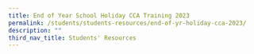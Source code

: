 ```yaml
---
title: End of Year School Holiday CCA Training 2023
permalink: /students/students-resources/end-of-yr-holiday-cca-2023/
description: ""
third_nav_title: Students' Resources
---
```

<!--td {border: 1px solid #cccccc;}br {mso-data-placement:same-cell;}-->

<table style="table-layout:fixed;font-size:10pt;font-family:Arial;width:0px;border-collapse:collapse;border:none" border="1" dir="ltr" cellpadding="0" cellspacing="0" xmlns="http://www.w3.org/1999/xhtml"><colgroup><col width="132"><col width="433"><col width="454"><col width="361"><col width="269"></colgroup><tbody><tr style="height:21px;"><td style="border-right:1px solid #000000;border-bottom:1px solid #000000;overflow:hidden;padding:2px 3px 2px 3px;vertical-align:middle;"></td><td data-sheets-value="{&quot;1&quot;:2,&quot;2&quot;:&quot;Week 8 (30Oct -4 Nov)\n&quot;}" style="border-top:1px solid #000000;border-right:1px solid #000000;border-bottom:1px solid #000000;overflow:hidden;padding:2px 3px 2px 3px;vertical-align:middle;font-weight:bold;text-align:center;">Week 8 (30Oct -4 Nov)<br></td><td data-sheets-textstyleruns="{&quot;1&quot;:0,&quot;2&quot;:{&quot;5&quot;:1}}{&quot;1&quot;:18}" data-sheets-value="{&quot;1&quot;:2,&quot;2&quot;:&quot;Week 9 (6- 11 Nov)\n&quot;}" style="border-top:1px solid #000000;border-right:1px solid #000000;border-bottom:1px solid #000000;overflow:hidden;padding:2px 3px 2px 3px;vertical-align:middle;text-align:center;"><span style="font-size:10pt;font-family:Arial;font-weight:bold;font-style:normal;">Week 9 (6- 11 Nov)</span><span style="font-size:10pt;font-family:Arial;font-style:normal;"><br></span></td><td data-sheets-value="{&quot;1&quot;:2,&quot;2&quot;:&quot;Week 10 (13- 18 Nov)\nUnity Open House 18 Nov&quot;}" style="border-top:1px solid #000000;border-right:1px solid #000000;border-bottom:1px solid #000000;overflow:hidden;padding:2px 3px 2px 3px;vertical-align:middle;font-weight:bold;text-align:center;">Week 10 (13- 18 Nov)<br>Unity Open House 18 Nov</td><td data-sheets-textstyleruns="{&quot;1&quot;:0,&quot;2&quot;:{&quot;5&quot;:1}}{&quot;1&quot;:19}{&quot;1&quot;:20,&quot;2&quot;:{&quot;2&quot;:{&quot;1&quot;:2,&quot;2&quot;:15352629}}}{&quot;1&quot;:160}" data-sheets-value="{&quot;1&quot;:2,&quot;2&quot;:&quot;Week 11 (20-25 Nov)\n\n\n\n\n&quot;}" style="border-bottom:1px solid #000000;overflow:hidden;padding:2px 3px 2px 3px;vertical-align:middle;"><span style="font-size:10pt;font-family:Arial;font-weight:bold;font-style:normal;">Week 11 (20-25 Nov)</span><span style="font-size:10pt;font-family:Arial;font-style:normal;"><br></span><span style="font-size:10pt;font-family:Arial;font-style:normal;color:#ea4335;">Mon (20th)- Dept Meeting (EL/MTL/Maths)<br>Tue (21st)- Dept meeting (Sci/C&amp;T/Hum/PE)<br>Wed (22nd)- CCA (Morning)<br>Thur (23rd)- Committee (Morning)</span><span style="font-size:10pt;font-family:Arial;font-style:normal;"><br>Fri- SMC</span></td></tr><tr style="height:21px;"><td data-sheets-value="{&quot;1&quot;:2,&quot;2&quot;:&quot;NCC (Air)&quot;}" style="border-right:1px solid #000000;border-bottom:1px solid #000000;border-left:1px solid #000000;overflow:hidden;padding:2px 3px 2px 3px;vertical-align:middle;background-color:#ffffff;font-size:11pt;wrap-strategy:4;white-space:normal;word-wrap:break-word;text-align:center;">NCC (Air)</td><td data-sheets-textstyleruns="{&quot;1&quot;:0,&quot;2&quot;:{&quot;5&quot;:1}}{&quot;1&quot;:15}{&quot;1&quot;:85,&quot;2&quot;:{&quot;5&quot;:1}}{&quot;1&quot;:100}" data-sheets-value="{&quot;1&quot;:2,&quot;2&quot;:&quot;1,2 and 3 Nov: \nPDS BI course( for selected PDS cadets)\n0800 -1800\nAmoy Quee Camp\n\n\n\n1  Nov &amp; 3 Nov:\nPDS Training \n0930-1230\n Behind DT block&quot;}" style="border-right:1px solid #000000;border-bottom:1px solid #000000;overflow:hidden;padding:2px 3px 2px 3px;vertical-align:middle;text-align:center;"><span style="font-size:10pt;font-family:Arial;font-weight:bold;font-style:normal;">1,2 and 3 Nov:</span><span style="font-size:10pt;font-family:Arial;font-style:normal;"><br>PDS BI course( for selected PDS cadets)<br>0800 -1800<br>Amoy Quee Camp<br><br><br><br></span><span style="font-size:10pt;font-family:Arial;font-weight:bold;font-style:normal;">1 Nov &amp; 3 Nov:</span><span style="font-size:10pt;font-family:Arial;font-style:normal;"><br>PDS Training<br>0930-1230<br>Behind DT block</span></td><td data-sheets-textstyleruns="{&quot;1&quot;:0}{&quot;1&quot;:1,&quot;2&quot;:{&quot;5&quot;:1}}{&quot;1&quot;:8}{&quot;1&quot;:89,&quot;2&quot;:{&quot;5&quot;:1}}{&quot;1&quot;:99}" data-sheets-value="{&quot;1&quot;:2,&quot;2&quot;:&quot; \n7 Nov \nUAV Murai visit for SSLC cadets only \n0800 -1200\nReporting venue: Unity Sec \n\n\n\n8 &amp; 10 Nov\nPDS Training \n0930-1230\nBehind DT block&quot;}" style="border-right:1px solid #000000;border-bottom:1px solid #000000;overflow:hidden;padding:2px 3px 2px 3px;vertical-align:middle;text-align:center;"><span style="font-size:10pt;font-family:Arial;font-style:normal;"></span><span style="font-size:10pt;font-family:Arial;font-weight:bold;font-style:normal;"><br>7 Nov</span><span style="font-size:10pt;font-family:Arial;font-style:normal;"><br>UAV Murai visit for SSLC cadets only<br>0800 -1200<br>Reporting venue: Unity Sec<br><br><br><br></span><span style="font-size:10pt;font-family:Arial;font-weight:bold;font-style:normal;">8 &amp; 10 Nov</span><span style="font-size:10pt;font-family:Arial;font-style:normal;"><br>PDS Training<br>0930-1230<br>Behind DT block</span></td><td data-sheets-textstyleruns="{&quot;1&quot;:0,&quot;2&quot;:{&quot;5&quot;:1}}{&quot;1&quot;:9}" data-sheets-value="{&quot;1&quot;:2,&quot;2&quot;:&quot;16-17 Nov\nUnit Camp \nBlock A and C level 2,3 and 4 classrooms, Hall\n&quot;}" style="border-right:1px solid #000000;overflow:hidden;padding:2px 3px 2px 3px;vertical-align:bottom;text-align:center;"><span style="font-size:10pt;font-family:Arial;font-weight:bold;font-style:normal;">16-17 Nov</span><span style="font-size:10pt;font-family:Arial;font-style:normal;"><br>Unit Camp<br>Block A and C level 2,3 and 4 classrooms, Hall<br></span></td><td data-sheets-textstyleruns="{&quot;1&quot;:0,&quot;2&quot;:{&quot;5&quot;:1}}{&quot;1&quot;:15}" data-sheets-value="{&quot;1&quot;:2,&quot;2&quot;:&quot;22nd &amp; 24th Nov\nPDS Training \n0930-1230\nUnity Sec (Parade Square)&quot;}" style="border-right:1px solid #000000;border-bottom:1px solid #000000;overflow:hidden;padding:2px 3px 2px 3px;vertical-align:middle;text-align:center;"><span style="font-size:10pt;font-family:Arial;font-weight:bold;font-style:normal;">22nd &amp; 24th Nov</span><span style="font-size:10pt;font-family:Arial;font-style:normal;"><br>PDS Training<br>0930-1230<br>Unity Sec (Parade Square)</span></td></tr><tr style="height:144px;"><td data-sheets-value="{&quot;1&quot;:2,&quot;2&quot;:&quot;NPCC&quot;}" style="border-right:1px solid #000000;border-bottom:1px solid #000000;border-left:1px solid #000000;overflow:hidden;padding:2px 3px 2px 3px;vertical-align:middle;background-color:#ffffff;font-size:11pt;wrap-strategy:4;white-space:normal;word-wrap:break-word;text-align:center;">NPCC</td><td data-sheets-value="{&quot;1&quot;:2,&quot;2&quot;:&quot;1 Nov 2-5pm: VIA Collaboration with De La Salle Pri School - Sec 1 &amp; 2s only                                                                                                                      1 Nov: 2pm to 5pm: Drills Assessment - Sec 3s only                                                                       3 Nov: Drills Assessment &amp; CCA Training (9am to 12pm)&quot;}" style="border-right:1px solid #000000;border-bottom:1px solid #000000;overflow:hidden;padding:2px 3px 2px 3px;vertical-align:middle;wrap-strategy:4;white-space:normal;word-wrap:break-word;">1 Nov 2-5pm: VIA Collaboration with De La Salle Pri School - Sec 1 &amp; 2s only 1 Nov: 2pm to 5pm: Drills Assessment - Sec 3s only 3 Nov: Drills Assessment &amp; CCA Training (9am to 12pm)</td><td data-sheets-value="{&quot;1&quot;:2,&quot;2&quot;:&quot;6 Nov, 11am - 6pm: Maintenance Day @ Scout Den/ Log Shed&quot;}" style="border-right:1px solid #000000;border-bottom:1px solid #000000;overflow:hidden;padding:2px 3px 2px 3px;vertical-align:bottom;wrap-strategy:4;white-space:normal;word-wrap:break-word;">6 Nov, 11am - 6pm: Maintenance Day @ Scout Den/ Log Shed</td><td style="border-right:1px solid #000000;border-bottom:1px solid #000000;overflow:hidden;padding:2px 3px 2px 3px;vertical-align:bottom;"></td><td style="border-right:1px solid #000000;border-bottom:1px solid #000000;overflow:hidden;padding:2px 3px 2px 3px;vertical-align:middle;"></td></tr><tr style="height:21px;"><td data-sheets-value="{&quot;1&quot;:2,&quot;2&quot;:&quot;Scouts&quot;}" style="border-right:1px solid #000000;border-bottom:1px solid #000000;border-left:1px solid #000000;overflow:hidden;padding:2px 3px 2px 3px;vertical-align:middle;background-color:#ffffff;font-size:11pt;wrap-strategy:4;white-space:normal;word-wrap:break-word;text-align:center;">Scouts</td><td data-sheets-value="{&quot;1&quot;:2,&quot;2&quot;:&quot;3 - 5 November: End Year Training Camp @ Sarimbun&quot;}" style="border-right:1px solid #000000;border-bottom:1px solid #000000;overflow:hidden;padding:2px 3px 2px 3px;vertical-align:bottom;font-family:Roboto;font-weight:normal;wrap-strategy:4;white-space:normal;word-wrap:break-word;">3 - 5 November: End Year Training Camp @ Sarimbun</td><td style="border-right:1px solid #000000;border-bottom:1px solid #000000;overflow:hidden;padding:2px 3px 2px 3px;vertical-align:bottom;"></td><td data-sheets-value="{&quot;1&quot;:2,&quot;2&quot;:&quot;16 Nov: Prep gateway / structure for Open House&quot;}" style="border-right:1px solid #000000;border-bottom:1px solid #000000;overflow:hidden;padding:2px 3px 2px 3px;vertical-align:middle;wrap-strategy:4;white-space:normal;word-wrap:break-word;">16 Nov: Prep gateway / structure for Open House</td><td style="border-right:1px solid #000000;border-bottom:1px solid #000000;overflow:hidden;padding:2px 3px 2px 3px;vertical-align:middle;"></td></tr><tr style="height:21px;"><td data-sheets-value="{&quot;1&quot;:2,&quot;2&quot;:&quot;Boys' Brigade&quot;}" style="border-right:1px solid #000000;border-bottom:1px solid #000000;border-left:1px solid #000000;overflow:hidden;padding:2px 3px 2px 3px;vertical-align:middle;background-color:#ffffff;font-size:11pt;wrap-strategy:4;white-space:normal;word-wrap:break-word;text-align:center;">Boys' Brigade</td><td style="border-right:1px solid #000000;border-bottom:1px solid #000000;overflow:hidden;padding:2px 3px 2px 3px;vertical-align:bottom;"></td><td style="border-right:1px solid #000000;border-bottom:1px solid #000000;overflow:hidden;padding:2px 3px 2px 3px;vertical-align:bottom;"></td><td style="border-right:1px solid #000000;border-bottom:1px solid #000000;overflow:hidden;padding:2px 3px 2px 3px;vertical-align:middle;"></td><td style="border-right:1px solid #000000;border-bottom:1px solid #000000;overflow:hidden;padding:2px 3px 2px 3px;vertical-align:middle;"></td></tr><tr style="height:21px;"><td data-sheets-value="{&quot;1&quot;:2,&quot;2&quot;:&quot;Girls' Brigade&quot;}" style="border-right:1px solid #000000;border-bottom:1px solid #000000;border-left:1px solid #000000;overflow:hidden;padding:2px 3px 2px 3px;vertical-align:middle;background-color:#ffffff;font-size:11pt;wrap-strategy:4;white-space:normal;word-wrap:break-word;text-align:center;">Girls' Brigade</td><td data-sheets-value="{&quot;1&quot;:2,&quot;2&quot;:&quot;3/11- 5/11 The End of Year Camp @ Bukit batok SS&quot;}" style="border-right:1px solid #000000;border-bottom:1px solid #000000;overflow:hidden;padding:2px 3px 2px 3px;vertical-align:bottom;font-family:Roboto;font-weight:normal;wrap-strategy:4;white-space:normal;word-wrap:break-word;">3/11- 5/11 The End of Year Camp @ Bukit batok SS</td><td style="border-right:1px solid #000000;border-bottom:1px solid #000000;overflow:hidden;padding:2px 3px 2px 3px;vertical-align:bottom;"></td><td style="border-right:1px solid #000000;border-bottom:1px solid #000000;overflow:hidden;padding:2px 3px 2px 3px;vertical-align:middle;"></td><td style="border-right:1px solid #000000;border-bottom:1px solid #000000;overflow:hidden;padding:2px 3px 2px 3px;vertical-align:middle;"></td></tr><tr style="height:21px;"><td data-sheets-value="{&quot;1&quot;:2,&quot;2&quot;:&quot;Basketball Boys&quot;}" style="border-right:1px solid #000000;border-bottom:1px solid #000000;border-left:1px solid #000000;overflow:hidden;padding:2px 3px 2px 3px;vertical-align:middle;background-color:#ffffff;font-size:11pt;wrap-strategy:4;white-space:normal;word-wrap:break-word;text-align:center;">Basketball Boys</td><td data-sheets-textstyleruns="{&quot;1&quot;:0,&quot;2&quot;:{&quot;5&quot;:1}}{&quot;1&quot;:11}{&quot;1&quot;:29,&quot;2&quot;:{&quot;5&quot;:1}}{&quot;1&quot;:39}{&quot;1&quot;:57,&quot;2&quot;:{&quot;5&quot;:1}}{&quot;1&quot;:67}" data-sheets-value="{&quot;1&quot;:2,&quot;2&quot;:&quot;30 Oct, Mon\n0800 - 1200\nISH\n\n1 Nov, Wed\n0800 - 1200\nISH\n\n3 Nov, Fri\n0800 - 1200\nISH&quot;}" style="border-right:1px solid #000000;border-bottom:1px solid #000000;overflow:hidden;padding:2px 3px 2px 3px;vertical-align:middle;text-align:center;"><span style="font-size:10pt;font-family:Arial;font-weight:bold;font-style:normal;">30 Oct, Mon</span><span style="font-size:10pt;font-family:Arial;font-style:normal;"><br>0800 - 1200<br>ISH<br><br></span><span style="font-size:10pt;font-family:Arial;font-weight:bold;font-style:normal;">1 Nov, Wed</span><span style="font-size:10pt;font-family:Arial;font-style:normal;"><br>0800 - 1200<br>ISH<br><br></span><span style="font-size:10pt;font-family:Arial;font-weight:bold;font-style:normal;">3 Nov, Fri</span><span style="font-size:10pt;font-family:Arial;font-style:normal;"><br>0800 - 1200<br>ISH</span></td><td data-sheets-textstyleruns="{&quot;1&quot;:0,&quot;2&quot;:{&quot;5&quot;:1}}{&quot;1&quot;:11}{&quot;1&quot;:27,&quot;2&quot;:{&quot;5&quot;:1}}{&quot;1&quot;:31}{&quot;1&quot;:33,&quot;2&quot;:{&quot;5&quot;:1}}{&quot;1&quot;:44}{&quot;1&quot;:60,&quot;2&quot;:{&quot;5&quot;:1}}{&quot;1&quot;:64}{&quot;1&quot;:66,&quot;2&quot;:{&quot;5&quot;:1}}{&quot;1&quot;:72}{&quot;1&quot;:127,&quot;2&quot;:{&quot;5&quot;:1}}{&quot;1&quot;:190}{&quot;1&quot;:192,&quot;2&quot;:{&quot;5&quot;:1}}{&quot;1&quot;:200}{&quot;1&quot;:247,&quot;2&quot;:{&quot;5&quot;:1}}" data-sheets-value="{&quot;1&quot;:2,&quot;2&quot;:&quot;6 Nov, Mon\n0800 - 1200\nISH\nBoys\n\n8 Nov, Wed\n0800 - 1200\nISH\nBoys\n\n10 Nov\nInvitational Games (Primary)\n12 pm - 6 pm\n(SBC &amp; ISH)\nAll Sec 1 students &amp; selected upper Sec students (boys &amp; girls)\n\n6-10 Nov\nBM U16 Basketball Cup\n(Bukit Merah Secondary)\nSec 2 &amp; 3 students (girls only)&quot;}" colspan="1" rowspan="2" style="border-right:1px solid #000000;overflow:hidden;padding:2px 3px 2px 3px;vertical-align:middle;text-align:center;"><span><div style="max-height:42px"><span style="font-size:10pt;font-family:Arial;font-weight:bold;font-style:normal;">6 Nov, Mon<br></span><span style="font-size:10pt;font-family:Arial;font-style:normal;">0800 - 1200<br>ISH<br></span><span style="font-size:10pt;font-family:Arial;font-weight:bold;font-style:normal;">Boys</span><span style="font-size:10pt;font-family:Arial;font-style:normal;"><br><br></span><span style="font-size:10pt;font-family:Arial;font-weight:bold;font-style:normal;">8 Nov, Wed<br></span><span style="font-size:10pt;font-family:Arial;font-style:normal;">0800 - 1200<br>ISH<br></span><span style="font-size:10pt;font-family:Arial;font-weight:bold;font-style:normal;">Boys</span><span style="font-size:10pt;font-family:Arial;font-style:normal;"><br><br></span><span style="font-size:10pt;font-family:Arial;font-weight:bold;font-style:normal;">10 Nov</span><span style="font-size:10pt;font-family:Arial;font-style:normal;"><br>Invitational Games (Primary)<br>12 pm - 6 pm<br>(SBC &amp; ISH)<br></span><span style="font-size:10pt;font-family:Arial;font-weight:bold;font-style:normal;">All Sec 1 students &amp; selected upper Sec students (boys &amp; girls)</span><span style="font-size:10pt;font-family:Arial;font-style:normal;"><br><br></span><span style="font-size:10pt;font-family:Arial;font-weight:bold;font-style:normal;">6-10 Nov</span><span style="font-size:10pt;font-family:Arial;font-style:normal;"><br>BM U16 Basketball Cup<br>(Bukit Merah Secondary)<br></span><span style="font-size:10pt;font-family:Arial;font-weight:bold;font-style:normal;">Sec 2 &amp; 3 students (girls only)</span></div></span></td><td data-sheets-textstyleruns="{&quot;1&quot;:0,&quot;2&quot;:{&quot;5&quot;:1}}{&quot;1&quot;:9}{&quot;1&quot;:36,&quot;2&quot;:{&quot;5&quot;:1}}" data-sheets-value="{&quot;1&quot;:2,&quot;2&quot;:&quot;15-17 Nov \nMalaysia Basketball Trip\nSelected Sec 2 &amp; 3 students (boys &amp; girls)&quot;}" colspan="1" rowspan="2" style="border-right:1px solid #000000;border-bottom:1px solid #000000;overflow:hidden;padding:2px 3px 2px 3px;vertical-align:middle;wrap-strategy:4;white-space:normal;word-wrap:break-word;text-align:center;"><span><div style="max-height:42px"><span style="font-size:10pt;font-family:Arial;font-weight:bold;font-style:normal;">15-17 Nov</span><span style="font-size:10pt;font-family:Arial;font-style:normal;"><br>Malaysia Basketball Trip<br></span><span style="font-size:10pt;font-family:Arial;font-weight:bold;font-style:normal;">Selected Sec 2 &amp; 3 students (boys &amp; girls)</span></div></span></td><td data-sheets-textstyleruns="{&quot;1&quot;:0,&quot;2&quot;:{&quot;5&quot;:1}}{&quot;1&quot;:6}{&quot;1&quot;:24,&quot;2&quot;:{&quot;5&quot;:1}}{&quot;1&quot;:30}{&quot;1&quot;:48,&quot;2&quot;:{&quot;5&quot;:1}}{&quot;1&quot;:54}" data-sheets-value="{&quot;1&quot;:2,&quot;2&quot;:&quot;20 Nov\n0800 - 1200\nSBC\n\n22 Nov\n0800 - 1200\nSBC\n\n24 Nov\n0800 - 1200\nSBC&quot;}" style="border-right:1px solid #000000;border-bottom:1px solid #000000;overflow:hidden;padding:2px 3px 2px 3px;vertical-align:middle;text-align:center;"><span style="font-size:10pt;font-family:Arial;font-weight:bold;font-style:normal;">20 Nov</span><span style="font-size:10pt;font-family:Arial;font-style:normal;"><br>0800 - 1200<br>SBC<br><br></span><span style="font-size:10pt;font-family:Arial;font-weight:bold;font-style:normal;">22 Nov</span><span style="font-size:10pt;font-family:Arial;font-style:normal;"><br>0800 - 1200<br>SBC<br><br></span><span style="font-size:10pt;font-family:Arial;font-weight:bold;font-style:normal;">24 Nov</span><span style="font-size:10pt;font-family:Arial;font-style:normal;"><br>0800 - 1200<br>SBC</span></td></tr><tr style="height:21px;"><td data-sheets-value="{&quot;1&quot;:2,&quot;2&quot;:&quot;Basketball Girls&quot;}" style="border-right:1px solid #000000;border-bottom:1px solid #000000;border-left:1px solid #000000;overflow:hidden;padding:2px 3px 2px 3px;vertical-align:middle;background-color:#ffffff;font-size:11pt;wrap-strategy:4;white-space:normal;word-wrap:break-word;text-align:center;">Basketball Girls</td><td data-sheets-textstyleruns="{&quot;1&quot;:0,&quot;2&quot;:{&quot;5&quot;:1}}{&quot;1&quot;:21}" data-sheets-value="{&quot;1&quot;:2,&quot;2&quot;:&quot;30 Oct, 1 Nov, 3 Nov\nBM U16 Basketball Cup\n(Bukit Merah Secondary)\n\nNo CCA training in school&quot;}" style="border-right:1px solid #000000;border-bottom:1px solid #000000;overflow:hidden;padding:2px 3px 2px 3px;vertical-align:middle;text-align:center;"><span style="font-size:10pt;font-family:Arial;font-weight:bold;font-style:normal;">30 Oct, 1 Nov, 3 Nov<br></span><span style="font-size:10pt;font-family:Arial;font-style:normal;">BM U16 Basketball Cup<br>(Bukit Merah Secondary)<br><br>No CCA training in school</span></td><td data-sheets-textstyleruns="{&quot;1&quot;:0,&quot;2&quot;:{&quot;5&quot;:1}}{&quot;1&quot;:6}{&quot;1&quot;:24,&quot;2&quot;:{&quot;5&quot;:1}}{&quot;1&quot;:30}{&quot;1&quot;:48,&quot;2&quot;:{&quot;5&quot;:1}}{&quot;1&quot;:54}" data-sheets-value="{&quot;1&quot;:2,&quot;2&quot;:&quot;20 Nov\n0900 - 1200\nISH\n\n22 Nov\n0900 - 1200\nISH\n\n24 Nov\n0900 - 1200\nISH&quot;}" style="border-right:1px solid #000000;border-bottom:1px solid #000000;overflow:hidden;padding:2px 3px 2px 3px;vertical-align:middle;text-align:center;"><span style="font-size:10pt;font-family:Arial;font-weight:bold;font-style:normal;">20 Nov</span><span style="font-size:10pt;font-family:Arial;font-style:normal;"><br>0900 - 1200<br>ISH<br><br></span><span style="font-size:10pt;font-family:Arial;font-weight:bold;font-style:normal;">22 Nov</span><span style="font-size:10pt;font-family:Arial;font-style:normal;"><br>0900 - 1200<br>ISH<br><br></span><span style="font-size:10pt;font-family:Arial;font-weight:bold;font-style:normal;">24 Nov</span><span style="font-size:10pt;font-family:Arial;font-style:normal;"><br>0900 - 1200<br>ISH</span></td></tr><tr style="height:21px;"><td data-sheets-value="{&quot;1&quot;:2,&quot;2&quot;:&quot;Track &amp; Field&quot;}" style="border-right:1px solid #000000;border-bottom:1px solid #000000;border-left:1px solid #000000;overflow:hidden;padding:2px 3px 2px 3px;vertical-align:middle;background-color:#ffffff;font-size:11pt;wrap-strategy:4;white-space:normal;word-wrap:break-word;text-align:center;">Track &amp; Field</td><td data-sheets-value="{&quot;1&quot;:2,&quot;2&quot;:&quot;30 Oct 330-530pm CCK Stadium\n3 Nov 0800-1000&quot;}" style="border-right:1px solid #000000;border-bottom:1px solid #000000;overflow:hidden;padding:2px 3px 2px 3px;vertical-align:middle;">30 Oct 330-530pm CCK Stadium<br>3 Nov 0800-1000</td><td data-sheets-value="{&quot;1&quot;:2,&quot;2&quot;:&quot;6 Nov 0330-0530pm CCK Stadium\n10 Nov 0800-100 CCK Stadium&quot;}" style="border-right:1px solid #000000;border-bottom:1px solid #000000;overflow:hidden;padding:2px 3px 2px 3px;vertical-align:middle;">6 Nov 0330-0530pm CCK Stadium<br>10 Nov 0800-100 CCK Stadium</td><td data-sheets-value="{&quot;1&quot;:2,&quot;2&quot;:&quot;16 Nov 0800-1000 CCK Stadium&quot;}" style="border-right:1px solid #000000;border-bottom:1px solid #000000;overflow:hidden;padding:2px 3px 2px 3px;vertical-align:middle;">16 Nov 0800-1000 CCK Stadium</td><td data-sheets-value="{&quot;1&quot;:2,&quot;2&quot;:&quot;Club Zoom Competition&quot;}" style="border-right:1px solid #000000;border-bottom:1px solid #000000;overflow:hidden;padding:2px 3px 2px 3px;vertical-align:middle;">Club Zoom Competition</td></tr><tr style="height:21px;"><td data-sheets-value="{&quot;1&quot;:2,&quot;2&quot;:&quot;Table Tennis&quot;}" style="border-right:1px solid #000000;border-bottom:1px solid #000000;border-left:1px solid #000000;overflow:hidden;padding:2px 3px 2px 3px;vertical-align:middle;background-color:#ffffff;font-size:11pt;wrap-strategy:4;white-space:normal;word-wrap:break-word;text-align:center;">Table Tennis</td><td data-sheets-textstyleruns="{&quot;1&quot;:0,&quot;2&quot;:{&quot;5&quot;:1}}{&quot;1&quot;:12}{&quot;1&quot;:31,&quot;2&quot;:{&quot;5&quot;:1}}{&quot;1&quot;:42}{&quot;1&quot;:62,&quot;2&quot;:{&quot;5&quot;:1}}{&quot;1&quot;:72}" data-sheets-value="{&quot;1&quot;:2,&quot;2&quot;:&quot;30 Oct, Mon\n1300-1500  \n(Hall)\n2 Nov, Thur\n1000-1200  \n(Hall)\n3 Nov, Fri\n1300-1500  \n(Hall) &quot;}" style="border-right:1px solid #000000;border-bottom:1px solid #000000;overflow:hidden;padding:2px 3px 2px 3px;vertical-align:bottom;background-color:#ffffff;text-align:center;"><span style="font-size:10pt;font-family:Arial;font-weight:bold;font-style:normal;">30 Oct, Mon<br></span><span style="font-size:10pt;font-family:Arial;font-style:normal;">1300-1500<br>(Hall)<br></span><span style="font-size:10pt;font-family:Arial;font-weight:bold;font-style:normal;">2 Nov, Thur</span><span style="font-size:10pt;font-family:Arial;font-style:normal;"><br>1000-1200<br>(Hall)<br></span><span style="font-size:10pt;font-family:Arial;font-weight:bold;font-style:normal;">3 Nov, Fri</span><span style="font-size:10pt;font-family:Arial;font-style:normal;"><br>1300-1500<br>(Hall)</span></td><td data-sheets-textstyleruns="{&quot;1&quot;:0,&quot;2&quot;:{&quot;5&quot;:1}}{&quot;1&quot;:11}{&quot;1&quot;:30,&quot;2&quot;:{&quot;5&quot;:1}}{&quot;1&quot;:40}{&quot;1&quot;:60,&quot;2&quot;:{&quot;5&quot;:1}}{&quot;1&quot;:71}{&quot;1&quot;:91,&quot;2&quot;:{&quot;5&quot;:1}}{&quot;1&quot;:102}" data-sheets-value="{&quot;1&quot;:2,&quot;2&quot;:&quot;6 Nov, Mon\n1300-1500  \n(Hall)\n7 Nov, Tue\n1000-1200  \n(Hall)\n9 Nov, Thur\n1000-1200  \n(Hall)\n10 Nov, Fri\n1300-1500  \n(Hall) &quot;}" style="border-right:1px solid #000000;border-bottom:1px solid #000000;overflow:hidden;padding:2px 3px 2px 3px;vertical-align:bottom;background-color:#ffffff;text-align:center;"><span style="font-size:10pt;font-family:Arial;font-weight:bold;font-style:normal;">6 Nov, Mon<br></span><span style="font-size:10pt;font-family:Arial;font-style:normal;">1300-1500<br>(Hall)<br></span><span style="font-size:10pt;font-family:Arial;font-weight:bold;font-style:normal;">7 Nov, Tue</span><span style="font-size:10pt;font-family:Arial;font-style:normal;"><br>1000-1200<br>(Hall)<br></span><span style="font-size:10pt;font-family:Arial;font-weight:bold;font-style:normal;">9 Nov, Thur</span><span style="font-size:10pt;font-family:Arial;font-style:normal;"><br>1000-1200<br>(Hall)<br></span><span style="font-size:10pt;font-family:Arial;font-weight:bold;font-style:normal;">10 Nov, Fri</span><span style="font-size:10pt;font-family:Arial;font-style:normal;"><br>1300-1500<br>(Hall)</span></td><td data-sheets-textstyleruns="{&quot;1&quot;:1,&quot;2&quot;:{&quot;5&quot;:1}}{&quot;1&quot;:13}{&quot;1&quot;:33,&quot;2&quot;:{&quot;5&quot;:1}}{&quot;1&quot;:44}{&quot;1&quot;:64,&quot;2&quot;:{&quot;5&quot;:1}}{&quot;1&quot;:99}" data-sheets-value="{&quot;1&quot;:2,&quot;2&quot;:&quot;\n16 Nov, Thur\n1000-1200  \n(Hall)\n17 Nov, Fri\n1000-1200  \n(Hall)\n18 Nov, Sat (for selected students)\n0730-1230  \n(Table Tennis Area in Canteen)&quot;}" style="border-right:1px solid #000000;border-bottom:1px solid #000000;overflow:hidden;padding:2px 3px 2px 3px;vertical-align:bottom;background-color:#ffffff;text-align:center;"><span style="font-size:10pt;font-family:Arial;font-style:normal;"><br></span><span style="font-size:10pt;font-family:Arial;font-weight:bold;font-style:normal;">16 Nov, Thur</span><span style="font-size:10pt;font-family:Arial;font-style:normal;"><br>1000-1200<br>(Hall)<br></span><span style="font-size:10pt;font-family:Arial;font-weight:bold;font-style:normal;">17 Nov, Fri</span><span style="font-size:10pt;font-family:Arial;font-style:normal;"><br>1000-1200<br>(Hall)<br></span><span style="font-size:10pt;font-family:Arial;font-weight:bold;font-style:normal;">18 Nov, Sat (for selected students)</span><span style="font-size:10pt;font-family:Arial;font-style:normal;"><br>0730-1230<br>(Table Tennis Area in Canteen)</span></td><td style="border-right:1px solid #000000;border-bottom:1px solid #000000;overflow:hidden;padding:2px 3px 2px 3px;vertical-align:bottom;background-color:#ffffff;"></td></tr><tr style="height:21px;"><td data-sheets-value="{&quot;1&quot;:2,&quot;2&quot;:&quot;Volleyball Girls&quot;}" style="border-right:1px solid #000000;border-bottom:1px solid #000000;border-left:1px solid #000000;overflow:hidden;padding:2px 3px 2px 3px;vertical-align:middle;background-color:#ffffff;font-size:11pt;wrap-strategy:4;white-space:normal;word-wrap:break-word;text-align:center;">Volleyball Girls</td><td data-sheets-textstyleruns="{&quot;1&quot;:0,&quot;2&quot;:{&quot;5&quot;:1}}{&quot;1&quot;:11}{&quot;1&quot;:30,&quot;2&quot;:{&quot;5&quot;:1}}{&quot;1&quot;:40}{&quot;1&quot;:59,&quot;2&quot;:{&quot;5&quot;:1}}{&quot;1&quot;:69}" data-sheets-value="{&quot;1&quot;:2,&quot;2&quot;:&quot;30 Oct, Mon\n900-1200  \n(Hall)\n1 Nov, Wed\n900-1200  \n(Hall)\n3 Nov, Fri\n900-1200  /  1300-1700\n(Hall)             (ISH)&quot;}" style="border-right:1px solid #000000;border-bottom:1px solid #000000;overflow:hidden;padding:2px 3px 2px 3px;vertical-align:bottom;background-color:#ffffff;text-align:center;"><span style="font-size:10pt;font-family:Arial;font-weight:bold;font-style:normal;">30 Oct, Mon</span><span style="font-size:10pt;font-family:Arial;font-style:normal;"><br>900-1200<br>(Hall)<br></span><span style="font-size:10pt;font-family:Arial;font-weight:bold;font-style:normal;">1 Nov, Wed</span><span style="font-size:10pt;font-family:Arial;font-style:normal;"><br>900-1200<br>(Hall)<br></span><span style="font-size:10pt;font-family:Arial;font-weight:bold;font-style:normal;">3 Nov, Fri</span><span style="font-size:10pt;font-family:Arial;font-style:normal;"><br>900-1200 / 1300-1700<br>(Hall) (ISH)</span></td><td data-sheets-textstyleruns="{&quot;1&quot;:0,&quot;2&quot;:{&quot;5&quot;:1}}{&quot;1&quot;:10}{&quot;1&quot;:29,&quot;2&quot;:{&quot;5&quot;:1}}{&quot;1&quot;:39}{&quot;1&quot;:58,&quot;2&quot;:{&quot;5&quot;:1}}{&quot;1&quot;:69}" data-sheets-value="{&quot;1&quot;:2,&quot;2&quot;:&quot;6 Nov, Mon\n900-1200  \n(Hall)\n8 Nov. Wed\n900-1200  \n(Hall)\n10 Nov, Fri\n900-1200  \n(Hall)&quot;}" style="border-right:1px solid #000000;border-bottom:1px solid #000000;overflow:hidden;padding:2px 3px 2px 3px;vertical-align:bottom;background-color:#ffffff;text-align:center;"><span style="font-size:10pt;font-family:Arial;font-weight:bold;font-style:normal;">6 Nov, Mon</span><span style="font-size:10pt;font-family:Arial;font-style:normal;"><br>900-1200<br>(Hall)<br></span><span style="font-size:10pt;font-family:Arial;font-weight:bold;font-style:normal;">8 Nov. Wed</span><span style="font-size:10pt;font-family:Arial;font-style:normal;"><br>900-1200<br>(Hall)<br></span><span style="font-size:10pt;font-family:Arial;font-weight:bold;font-style:normal;">10 Nov, Fri</span><span style="font-size:10pt;font-family:Arial;font-style:normal;"><br>900-1200<br>(Hall)</span></td><td data-sheets-textstyleruns="{&quot;1&quot;:0,&quot;2&quot;:{&quot;5&quot;:1}}{&quot;1&quot;:11}{&quot;1&quot;:30,&quot;2&quot;:{&quot;5&quot;:1}}{&quot;1&quot;:41}" data-sheets-value="{&quot;1&quot;:2,&quot;2&quot;:&quot;15 Nov. Wed\n900-1200  \n(Hall)\n17 Nov, Fri\n900-1700  \n(ISH)&quot;}" style="border-right:1px solid #000000;border-bottom:1px solid #000000;overflow:hidden;padding:2px 3px 2px 3px;vertical-align:bottom;text-align:center;"><span style="font-size:10pt;font-family:Arial;font-weight:bold;font-style:normal;">15 Nov. Wed</span><span style="font-size:10pt;font-family:Arial;font-style:normal;"><br>900-1200<br>(Hall)<br></span><span style="font-size:10pt;font-family:Arial;font-weight:bold;font-style:normal;">17 Nov, Fri</span><span style="font-size:10pt;font-family:Arial;font-style:normal;"><br>900-1700<br>(ISH)</span></td><td data-sheets-textstyleruns="{&quot;1&quot;:0,&quot;2&quot;:{&quot;5&quot;:1}}{&quot;1&quot;:11}{&quot;1&quot;:30,&quot;2&quot;:{&quot;5&quot;:1}}{&quot;1&quot;:41}" data-sheets-value="{&quot;1&quot;:2,&quot;2&quot;:&quot;20 Nov, Mon\n900-1200  \n(Hall)\n22 Nov. Wed\n900-1200  \n(Hall)\n&quot;}" style="border-right:1px solid #000000;border-bottom:1px solid #000000;overflow:hidden;padding:2px 3px 2px 3px;vertical-align:bottom;background-color:#ffffff;text-align:center;"><span style="font-size:10pt;font-family:Arial;font-weight:bold;font-style:normal;">20 Nov, Mon</span><span style="font-size:10pt;font-family:Arial;font-style:normal;"><br>900-1200<br>(Hall)<br></span><span style="font-size:10pt;font-family:Arial;font-weight:bold;font-style:normal;">22 Nov. Wed</span><span style="font-size:10pt;font-family:Arial;font-style:normal;"><br>900-1200<br>(Hall)<br></span></td></tr><tr style="height:21px;"><td data-sheets-value="{&quot;1&quot;:2,&quot;2&quot;:&quot;Football&quot;}" style="border-right:1px solid #000000;border-bottom:1px solid #000000;border-left:1px solid #000000;overflow:hidden;padding:2px 3px 2px 3px;vertical-align:middle;background-color:#ffffff;font-size:11pt;wrap-strategy:4;white-space:normal;word-wrap:break-word;text-align:center;">Football</td><td data-sheets-textstyleruns="{&quot;1&quot;:0,&quot;2&quot;:{&quot;5&quot;:1}}{&quot;1&quot;:11}{&quot;1&quot;:32,&quot;2&quot;:{&quot;5&quot;:1}}{&quot;1&quot;:42}{&quot;1&quot;:63,&quot;2&quot;:{&quot;5&quot;:1}}{&quot;1&quot;:73}" data-sheets-value="{&quot;1&quot;:2,&quot;2&quot;:&quot;30 Oct, Mon\n1500-1800  \n(Field)\n1 Nov, Wed\n1500-1800  \n(Field)\n3 Nov, Fri\n1500-1800  \n(Field)&quot;}" style="border-right:1px solid #000000;border-bottom:1px solid #000000;overflow:hidden;padding:2px 3px 2px 3px;vertical-align:bottom;background-color:#ffffff;text-align:center;"><span style="font-size:10pt;font-family:Arial;font-weight:bold;font-style:normal;">30 Oct, Mon</span><span style="font-size:10pt;font-family:Arial;font-style:normal;"><br>1500-1800<br>(Field)<br></span><span style="font-size:10pt;font-family:Arial;font-weight:bold;font-style:normal;">1 Nov, Wed</span><span style="font-size:10pt;font-family:Arial;font-style:normal;"><br>1500-1800<br>(Field)<br></span><span style="font-size:10pt;font-family:Arial;font-weight:bold;font-style:normal;">3 Nov, Fri</span><span style="font-size:10pt;font-family:Arial;font-style:normal;"><br>1500-1800<br>(Field)</span></td><td data-sheets-textstyleruns="{&quot;1&quot;:0,&quot;2&quot;:{&quot;5&quot;:1}}{&quot;1&quot;:10}{&quot;1&quot;:31,&quot;2&quot;:{&quot;5&quot;:1}}{&quot;1&quot;:41}{&quot;1&quot;:62,&quot;2&quot;:{&quot;5&quot;:1}}{&quot;1&quot;:73}" data-sheets-value="{&quot;1&quot;:2,&quot;2&quot;:&quot;6 Nov, Mon\n1500-1800  \n(Field)\n8 Nov. Wed\n1500-1800  \n(Field)\n10 Nov, Fri\n1500-1800  \n(Field)&quot;}" style="border-right:1px solid #000000;border-bottom:1px solid #000000;overflow:hidden;padding:2px 3px 2px 3px;vertical-align:middle;wrap-strategy:4;white-space:normal;word-wrap:break-word;text-align:center;"><span style="font-size:10pt;font-family:Arial;font-weight:bold;font-style:normal;">6 Nov, Mon</span><span style="font-size:10pt;font-family:Arial;font-style:normal;"><br>1500-1800<br>(Field)<br></span><span style="font-size:10pt;font-family:Arial;font-weight:bold;font-style:normal;">8 Nov. Wed</span><span style="font-size:10pt;font-family:Arial;font-style:normal;"><br>1500-1800<br>(Field)<br></span><span style="font-size:10pt;font-family:Arial;font-weight:bold;font-style:normal;">10 Nov, Fri</span><span style="font-size:10pt;font-family:Arial;font-style:normal;"><br>1500-1800<br>(Field)</span></td><td data-sheets-textstyleruns="{&quot;1&quot;:0,&quot;2&quot;:{&quot;5&quot;:1}}{&quot;1&quot;:11}{&quot;1&quot;:32,&quot;2&quot;:{&quot;5&quot;:1}}{&quot;1&quot;:43}" data-sheets-value="{&quot;1&quot;:2,&quot;2&quot;:&quot;15 Nov. Wed\n1500-1800  \n(Field)\n17 Nov, Fri\n1500-1800  \n(Field)&quot;}" style="border-right:1px solid #000000;border-bottom:1px solid #000000;overflow:hidden;padding:2px 3px 2px 3px;vertical-align:middle;wrap-strategy:4;white-space:normal;word-wrap:break-word;text-align:center;"><span style="font-size:10pt;font-family:Arial;font-weight:bold;font-style:normal;">15 Nov. Wed</span><span style="font-size:10pt;font-family:Arial;font-style:normal;"><br>1500-1800<br>(Field)<br></span><span style="font-size:10pt;font-family:Arial;font-weight:bold;font-style:normal;">17 Nov, Fri</span><span style="font-size:10pt;font-family:Arial;font-style:normal;"><br>1500-1800<br>(Field)</span></td><td data-sheets-textstyleruns="{&quot;1&quot;:0,&quot;2&quot;:{&quot;5&quot;:1}}{&quot;1&quot;:12}{&quot;1&quot;:32,&quot;2&quot;:{&quot;5&quot;:1}}{&quot;1&quot;:43}{&quot;1&quot;:64,&quot;2&quot;:{&quot;5&quot;:1}}{&quot;1&quot;:75}" data-sheets-value="{&quot;1&quot;:2,&quot;2&quot;:&quot;20 Nov, Mon\n1500-1800  \n(Field)\n22 Nov. Wed\n1500-1800  \n(Field)\n24 Nov, Fri\n1500-1800  \n(Field)&quot;}" style="border-right:1px solid #000000;border-bottom:1px solid #000000;overflow:hidden;padding:2px 3px 2px 3px;vertical-align:middle;wrap-strategy:4;white-space:normal;word-wrap:break-word;text-align:center;"><span style="font-size:10pt;font-family:Arial;font-weight:bold;font-style:normal;">20 Nov, Mon<br></span><span style="font-size:10pt;font-family:Arial;font-style:normal;">1500-1800<br>(Field)<br></span><span style="font-size:10pt;font-family:Arial;font-weight:bold;font-style:normal;">22 Nov. Wed</span><span style="font-size:10pt;font-family:Arial;font-style:normal;"><br>1500-1800<br>(Field)<br></span><span style="font-size:10pt;font-family:Arial;font-weight:bold;font-style:normal;">24 Nov, Fri</span><span style="font-size:10pt;font-family:Arial;font-style:normal;"><br>1500-1800<br>(Field)</span></td></tr><tr style="height:21px;"><td data-sheets-value="{&quot;1&quot;:2,&quot;2&quot;:&quot;Symphonic Band&quot;}" style="border-right:1px solid #000000;border-bottom:1px solid #000000;border-left:1px solid #000000;overflow:hidden;padding:2px 3px 2px 3px;vertical-align:middle;background-color:#ffffff;font-size:11pt;wrap-strategy:4;white-space:normal;word-wrap:break-word;text-align:center;">Symphonic Band</td><td data-sheets-textstyleruns="{&quot;1&quot;:0,&quot;2&quot;:{&quot;5&quot;:1}}{&quot;1&quot;:12}{&quot;1&quot;:49,&quot;2&quot;:{&quot;5&quot;:1}}{&quot;1&quot;:59}{&quot;1&quot;:97,&quot;2&quot;:{&quot;5&quot;:1}}{&quot;1&quot;:107}" data-sheets-value="{&quot;1&quot;:2,&quot;2&quot;:&quot;30/10 (Mon) \n2.45 - 5.45pm (Mr Oura)\nCD Shelter\n\n1/11 (Wed)\n2.45 - 5.45pm  (Mr Oura)\nCD Shelter\n\n3/11 (Fri)\n9 - 12pm (Mr Ong)\nCD Shelter&quot;}" style="border-right:1px solid #000000;border-bottom:1px solid #000000;overflow:hidden;padding:2px 3px 2px 3px;vertical-align:middle;text-align:center;"><span style="font-size:10pt;font-family:Arial;font-weight:bold;font-style:normal;">30/10 (Mon)</span><span style="font-size:10pt;font-family:Arial;font-style:normal;"><br>2.45 - 5.45pm (Mr Oura)<br>CD Shelter<br><br></span><span style="font-size:10pt;font-family:Arial;font-weight:bold;font-style:normal;">1/11 (Wed)</span><span style="font-size:10pt;font-family:Arial;font-style:normal;"><br>2.45 - 5.45pm (Mr Oura)<br>CD Shelter<br><br></span><span style="font-size:10pt;font-family:Arial;font-weight:bold;font-style:normal;">3/11 (Fri)</span><span style="font-size:10pt;font-family:Arial;font-style:normal;"><br>9 - 12pm (Mr Ong)<br>CD Shelter</span></td><td data-sheets-textstyleruns="{&quot;1&quot;:0,&quot;2&quot;:{&quot;5&quot;:1}}{&quot;1&quot;:11}{&quot;1&quot;:48,&quot;2&quot;:{&quot;5&quot;:1}}{&quot;1&quot;:58}{&quot;1&quot;:118,&quot;2&quot;:{&quot;5&quot;:1}}{&quot;1&quot;:129}" data-sheets-value="{&quot;1&quot;:2,&quot;2&quot;:&quot;6/11 (Mon) \n2.45 - 5.45pm (Mr Oura)\nCD Shelter\n\n7/11 (Tue)\n9 - 12pm (Mr Oura)\nCD Shelter\n12pm - 10pm (Mr Oura?)\nSOTA\n\n10/11 (Fri) \n9 - 12pm (Mr Ong)\nCD Shelter&quot;}" style="border-right:1px solid #000000;border-bottom:1px solid #000000;overflow:hidden;padding:2px 3px 2px 3px;vertical-align:middle;text-align:center;"><span style="font-size:10pt;font-family:Arial;font-weight:bold;font-style:normal;">6/11 (Mon)</span><span style="font-size:10pt;font-family:Arial;font-style:normal;"><br>2.45 - 5.45pm (Mr Oura)<br>CD Shelter<br><br></span><span style="font-size:10pt;font-family:Arial;font-weight:bold;font-style:normal;">7/11 (Tue)</span><span style="font-size:10pt;font-family:Arial;font-style:normal;"><br>9 - 12pm (Mr Oura)<br>CD Shelter<br>12pm - 10pm (Mr Oura?)<br>SOTA<br><br></span><span style="font-size:10pt;font-family:Arial;font-weight:bold;font-style:normal;">10/11 (Fri)</span><span style="font-size:10pt;font-family:Arial;font-style:normal;"><br>9 - 12pm (Mr Ong)<br>CD Shelter</span></td><td data-sheets-textstyleruns="{&quot;1&quot;:0,&quot;2&quot;:{&quot;5&quot;:1}}{&quot;1&quot;:13}{&quot;1&quot;:105,&quot;2&quot;:{&quot;5&quot;:1}}{&quot;1&quot;:116}{&quot;1&quot;:156,&quot;2&quot;:{&quot;5&quot;:1}}{&quot;1&quot;:181}" data-sheets-value="{&quot;1&quot;:2,&quot;2&quot;:&quot;16/11 (Thurs)\nBand Camp Day 1: 9am - 5pm\nHall (10-12pm), CD Shelter, Sheltered basketball court (2-5pm)\n\n17/11 (Fri)\nBand Camp Day 2: 9am - 4pm\nCD Shelter\n\n18/11 (Sat) (open house)\n830-12.30pm&quot;}" style="border-right:1px solid transparent;border-bottom:1px solid #000000;overflow:visible;padding:2px 0px 2px 0px;vertical-align:middle;"><div style="white-space:nowrap;overflow:hidden;position:relative;width:626px;left:3px;"><div style="float:left;"><span style="font-size:10pt;font-family:Arial;font-weight:bold;font-style:normal;">16/11 (Thurs)</span><span style="font-size:10pt;font-family:Arial;font-style:normal;"><br>Band Camp Day 1: 9am - 5pm<br>Hall (10-12pm), CD Shelter, Sheltered basketball court (2-5pm)<br><br></span><span style="font-size:10pt;font-family:Arial;font-weight:bold;font-style:normal;">17/11 (Fri)</span><span style="font-size:10pt;font-family:Arial;font-style:normal;"><br>Band Camp Day 2: 9am - 4pm<br>CD Shelter<br><br></span><span style="font-size:10pt;font-family:Arial;font-weight:bold;font-style:normal;">18/11 (Sat) (open house)<br></span><span style="font-size:10pt;font-family:Arial;font-style:normal;">830-12.30pm</span></div></div></td><td style="border-right:1px solid #000000;border-bottom:1px solid #000000;overflow:hidden;padding:2px 3px 2px 3px;vertical-align:middle;"></td></tr><tr style="height:21px;"><td data-sheets-value="{&quot;1&quot;:2,&quot;2&quot;:&quot;UNIque Dance Fusion&quot;}" style="border-right:1px solid #000000;border-bottom:1px solid #000000;border-left:1px solid #000000;overflow:hidden;padding:2px 3px 2px 3px;vertical-align:middle;background-color:#ffffff;font-size:11pt;wrap-strategy:4;white-space:normal;word-wrap:break-word;text-align:center;">UNIque Dance Fusion</td><td style="border-right:1px solid #000000;border-bottom:1px solid #000000;overflow:hidden;padding:2px 3px 2px 3px;vertical-align:middle;"></td><td style="border-right:1px solid #000000;border-bottom:1px solid #000000;overflow:hidden;padding:2px 3px 2px 3px;vertical-align:middle;"></td><td data-sheets-textstyleruns="{&quot;1&quot;:0,&quot;2&quot;:{&quot;5&quot;:1}}{&quot;1&quot;:11}{&quot;1&quot;:39,&quot;2&quot;:{&quot;5&quot;:1}}{&quot;1&quot;:50}" data-sheets-value="{&quot;1&quot;:2,&quot;2&quot;:&quot;16 Nov, Thu\n9 am - 5 30 pm\n(AVA Room)\n\n17 Nov, Fri\n9 am - 5.30 pm\n(AVA Room)&quot;}" style="border-right:1px solid #000000;border-bottom:1px solid #000000;overflow:hidden;padding:2px 3px 2px 3px;vertical-align:bottom;background-color:#ffffff;text-align:center;"><span style="font-size:10pt;font-family:Arial;font-weight:bold;font-style:normal;">16 Nov, Thu</span><span style="font-size:10pt;font-family:Arial;font-style:normal;"><br>9 am - 5 30 pm<br>(AVA Room)<br><br></span><span style="font-size:10pt;font-family:Arial;font-weight:bold;font-style:normal;">17 Nov, Fri</span><span style="font-size:10pt;font-family:Arial;font-style:normal;"><br>9 am - 5.30 pm<br>(AVA Room)</span></td><td style="border-right:1px solid #000000;border-bottom:1px solid #000000;overflow:hidden;padding:2px 3px 2px 3px;vertical-align:middle;"></td></tr><tr style="height:119px;"><td data-sheets-value="{&quot;1&quot;:2,&quot;2&quot;:&quot;Choir&quot;}" style="border-right:1px solid #000000;border-bottom:1px solid #000000;border-left:1px solid #000000;overflow:hidden;padding:2px 3px 2px 3px;vertical-align:middle;background-color:#ffffff;font-size:11pt;wrap-strategy:4;white-space:normal;word-wrap:break-word;text-align:center;">Choir</td><td data-sheets-textstyleruns="{&quot;1&quot;:0,&quot;2&quot;:{&quot;5&quot;:1}}{&quot;1&quot;:11}{&quot;1&quot;:42,&quot;2&quot;:{&quot;5&quot;:1}}{&quot;1&quot;:52}" data-sheets-value="{&quot;1&quot;:2,&quot;2&quot;:&quot;30 Oct, Mon\n930 am -1230 pm\n(Choir Room)\n\n3 Nov, Fri\n1030 am - 1230 pm\n(Choir Room)&quot;}" style="border-right:1px solid #000000;border-bottom:1px solid #000000;overflow:hidden;padding:2px 3px 2px 3px;vertical-align:bottom;background-color:#ffffff;text-align:center;"><span style="font-size:10pt;font-family:Arial;font-weight:bold;font-style:normal;">30 Oct, Mon</span><span style="font-size:10pt;font-family:Arial;font-style:normal;"><br>930 am -1230 pm<br>(Choir Room)<br><br></span><span style="font-size:10pt;font-family:Arial;font-weight:bold;font-style:normal;">3 Nov, Fri</span><span style="font-size:10pt;font-family:Arial;font-style:normal;"><br>1030 am - 1230 pm<br>(Choir Room)</span></td><td data-sheets-textstyleruns="{&quot;1&quot;:0,&quot;2&quot;:{&quot;5&quot;:1}}{&quot;1&quot;:10}{&quot;1&quot;:43,&quot;2&quot;:{&quot;5&quot;:1}}{&quot;1&quot;:54}" data-sheets-value="{&quot;1&quot;:2,&quot;2&quot;:&quot;6 Nov, Mon\n930 am -1230  pm\n(Choir Room)\n\n\n10 Nov, Fri\n1030 am -1230 pm\n(Choir Room)&quot;}" style="border-right:1px solid #000000;border-bottom:1px solid #000000;overflow:hidden;padding:2px 3px 2px 3px;vertical-align:bottom;background-color:#ffffff;text-align:center;"><span style="font-size:10pt;font-family:Arial;font-weight:bold;font-style:normal;">6 Nov, Mon</span><span style="font-size:10pt;font-family:Arial;font-style:normal;"><br>930 am -1230 pm<br>(Choir Room)<br><br><br></span><span style="font-size:10pt;font-family:Arial;font-weight:bold;font-style:normal;">10 Nov, Fri</span><span style="font-size:10pt;font-family:Arial;font-style:normal;"><br>1030 am -1230 pm<br>(Choir Room)</span></td><td data-sheets-textstyleruns="{&quot;1&quot;:0}{&quot;1&quot;:1,&quot;2&quot;:{&quot;5&quot;:1}}{&quot;1&quot;:12}{&quot;1&quot;:44,&quot;2&quot;:{&quot;5&quot;:1}}{&quot;1&quot;:68}" data-sheets-value="{&quot;1&quot;:2,&quot;2&quot;:&quot;\n17 Nov, Fri\n1030 am - 1230 pm\n(Choir Room)\n18 Nov, Sat (Open House)\n730am - 200 pm \n(Choir Room)&quot;}" style="border-right:1px solid #000000;border-bottom:1px solid #000000;overflow:hidden;padding:2px 3px 2px 3px;vertical-align:bottom;background-color:#ffffff;text-align:center;"><span style="font-size:10pt;font-family:Arial;font-style:normal;"><br></span><span style="font-size:10pt;font-family:Arial;font-weight:bold;font-style:normal;">17 Nov, Fri</span><span style="font-size:10pt;font-family:Arial;font-style:normal;"><br>1030 am - 1230 pm<br>(Choir Room)<br></span><span style="font-size:10pt;font-family:Arial;font-weight:bold;font-style:normal;">18 Nov, Sat (Open House)</span><span style="font-size:10pt;font-family:Arial;font-style:normal;"><br>730am - 200 pm<br>(Choir Room)</span></td><td style="border-right:1px solid #000000;border-bottom:1px solid #000000;overflow:hidden;padding:2px 3px 2px 3px;vertical-align:middle;"></td></tr><tr style="height:21px;"><td data-sheets-value="{&quot;1&quot;:2,&quot;2&quot;:&quot;Indian Orchestra&quot;}" style="border-right:1px solid #000000;border-bottom:1px solid #000000;border-left:1px solid #000000;overflow:hidden;padding:2px 3px 2px 3px;vertical-align:middle;background-color:#ffffff;font-size:11pt;wrap-strategy:4;white-space:normal;word-wrap:break-word;text-align:center;">Indian Orchestra</td><td style="border-right:1px solid #000000;border-bottom:1px solid #000000;overflow:hidden;padding:2px 3px 2px 3px;vertical-align:middle;"></td><td data-sheets-textstyleruns="{&quot;1&quot;:0,&quot;2&quot;:{&quot;5&quot;:1}}{&quot;1&quot;:10}{&quot;1&quot;:11,&quot;2&quot;:{&quot;5&quot;:1}}{&quot;1&quot;:27}" data-sheets-value="{&quot;1&quot;:2,&quot;2&quot;:&quot;8 Nov, Mon\n900 am -1200  pm\n(IO Room)&quot;}" style="border-right:1px solid #000000;border-bottom:1px solid #000000;overflow:hidden;padding:2px 3px 2px 3px;vertical-align:middle;text-align:center;"><span style="font-size:10pt;font-family:Arial;font-weight:bold;font-style:normal;">8 Nov, Mon</span><span style="font-size:10pt;font-family:Arial;font-style:normal;"><br></span><span style="font-size:10pt;font-family:Arial;font-weight:bold;font-style:normal;">900 am -1200 pm</span><span style="font-size:10pt;font-family:Arial;font-style:normal;"><br>(IO Room)</span></td><td style="border-right:1px solid #000000;border-bottom:1px solid #000000;overflow:hidden;padding:2px 3px 2px 3px;vertical-align:middle;"></td><td style="border-right:1px solid #000000;border-bottom:1px solid #000000;overflow:hidden;padding:2px 3px 2px 3px;vertical-align:middle;"></td></tr><tr style="height:21px;"><td data-sheets-value="{&quot;1&quot;:2,&quot;2&quot;:&quot;Drama Club&quot;}" style="border-right:1px solid #000000;border-bottom:1px solid #000000;overflow:hidden;padding:2px 3px 2px 3px;vertical-align:bottom;background-color:#ffffff;text-align:center;">Drama Club</td><td style="border-right:1px solid #000000;border-bottom:1px solid #000000;overflow:hidden;padding:2px 3px 2px 3px;vertical-align:middle;"></td><td style="border-right:1px solid #000000;border-bottom:1px solid #000000;overflow:hidden;padding:2px 3px 2px 3px;vertical-align:middle;"></td><td style="border-right:1px solid #000000;border-bottom:1px solid #000000;overflow:hidden;padding:2px 3px 2px 3px;vertical-align:middle;"></td><td style="border-right:1px solid #000000;border-bottom:1px solid #000000;overflow:hidden;padding:2px 3px 2px 3px;vertical-align:middle;"></td></tr><tr style="height:21px;"><td data-sheets-value="{&quot;1&quot;:2,&quot;2&quot;:&quot;Environment Club&quot;}" style="border-right:1px solid #000000;border-bottom:1px solid #000000;border-left:1px solid #000000;overflow:hidden;padding:2px 3px 2px 3px;vertical-align:middle;background-color:#ffffff;font-size:11pt;wrap-strategy:4;white-space:normal;word-wrap:break-word;text-align:center;">Environment Club</td><td style="border-right:1px solid #000000;border-bottom:1px solid #000000;overflow:hidden;padding:2px 3px 2px 3px;vertical-align:middle;"></td><td style="border-right:1px solid #000000;border-bottom:1px solid #000000;overflow:hidden;padding:2px 3px 2px 3px;vertical-align:middle;"></td><td style="border-right:1px solid #000000;border-bottom:1px solid #000000;overflow:hidden;padding:2px 3px 2px 3px;vertical-align:middle;"></td><td style="border-right:1px solid #000000;border-bottom:1px solid #000000;overflow:hidden;padding:2px 3px 2px 3px;vertical-align:middle;"></td></tr><tr style="height:21px;"><td data-sheets-value="{&quot;1&quot;:2,&quot;2&quot;:&quot;Media Productions Club&quot;}" style="border-right:1px solid #000000;border-bottom:1px solid #000000;border-left:1px solid #000000;overflow:hidden;padding:2px 3px 2px 3px;vertical-align:middle;background-color:#ffffff;font-size:11pt;wrap-strategy:4;white-space:normal;word-wrap:break-word;text-align:center;">Media Productions Club</td><td data-sheets-textstyleruns="{&quot;1&quot;:0,&quot;2&quot;:{&quot;5&quot;:1}}{&quot;1&quot;:30}" data-sheets-value="{&quot;1&quot;:2,&quot;2&quot;:&quot;3 Nov, Friday (Video Training)\n10.30am-12.30pm \nClassroom C2-03\nVideography Team Sec 1,2 and 3s (with no interventions)\n\nTIC: Mr Darren&quot;}" style="border-right:1px solid #000000;border-bottom:1px solid #000000;overflow:hidden;padding:2px 3px 2px 3px;vertical-align:top;text-align:center;"><span style="font-size:10pt;font-family:Arial;font-weight:bold;font-style:normal;">3 Nov, Friday (Video Training)</span><span style="font-size:10pt;font-family:Arial;font-style:normal;"><br>10.30am-12.30pm<br>Classroom C2-03<br>Videography Team Sec 1,2 and 3s (with no interventions)<br><br>TIC: Mr Darren</span></td><td data-sheets-textstyleruns="{&quot;1&quot;:0,&quot;2&quot;:{&quot;5&quot;:1}}{&quot;1&quot;:30}{&quot;1&quot;:91,&quot;2&quot;:{&quot;5&quot;:1}}{&quot;1&quot;:122}" data-sheets-value="{&quot;1&quot;:2,&quot;2&quot;:&quot;10 Nov, Friday (PhotoTraining)\n10.30am-12.30pm\n classroom C2-03\nPhotography Team Sec 1-3 \n\n10 Nov, Friday (Audio Training)\n9am-12.30pm\n Audio Control Room/Hall\nAudio Team Sec 1-3 \n\nTIC: Ms Hamida\n&quot;}" style="border-right:1px solid #000000;border-bottom:1px solid #000000;overflow:hidden;padding:2px 3px 2px 3px;vertical-align:top;background-color:#ffffff;text-align:center;"><span style="font-size:10pt;font-family:Arial;font-weight:bold;font-style:normal;">10 Nov, Friday (PhotoTraining)</span><span style="font-size:10pt;font-family:Arial;font-style:normal;"><br>10.30am-12.30pm<br>classroom C2-03<br>Photography Team Sec 1-3<br><br></span><span style="font-size:10pt;font-family:Arial;font-weight:bold;font-style:normal;">10 Nov, Friday (Audio Training)</span><span style="font-size:10pt;font-family:Arial;font-style:normal;"><br>9am-12.30pm<br>Audio Control Room/Hall<br>Audio Team Sec 1-3<br><br>TIC: Ms Hamida<br></span></td><td data-sheets-textstyleruns="{&quot;1&quot;:0,&quot;2&quot;:{&quot;5&quot;:1}}{&quot;1&quot;:46}{&quot;1&quot;:130,&quot;2&quot;:{&quot;5&quot;:1}}{&quot;1&quot;:169}{&quot;1&quot;:213,&quot;2&quot;:{&quot;5&quot;:1}}{&quot;1&quot;:241}" data-sheets-value="{&quot;1&quot;:2,&quot;2&quot;:&quot;16 Nov, Thursday (USS OH Perf. Arts Rehearsal)\n10.30 am - 12.30 pm \n(Reporting Time: 9.30am; Dismissal: 1.30pm\n(Hall)\nAudio Team\n\n16 Nov, Thursday (USS OH Booth Dry Run)\n10.30 am - 12.30 pm \n(Hall)\nBooth (Sec 3)\n\n18 Nov, Sat (USS Open House)\n7.30am - 200 pm \n(Booth &amp; Coverage)\nReport in Media Recording Studio\nSec 3 and selected Sec 1 &amp; 2\n\nTIC: Ms Hamida, Mr Darren&quot;}" style="border-right:1px solid #000000;border-bottom:1px solid #000000;overflow:hidden;padding:2px 3px 2px 3px;vertical-align:bottom;background-color:#ffffff;text-align:center;"><span style="font-size:10pt;font-family:Arial;font-weight:bold;font-style:normal;">16 Nov, Thursday (USS OH Perf. Arts Rehearsal)</span><span style="font-size:10pt;font-family:Arial;font-style:normal;"><br>10.30 am - 12.30 pm<br>(Reporting Time: 9.30am; Dismissal: 1.30pm<br>(Hall)<br>Audio Team<br><br></span><span style="font-size:10pt;font-family:Arial;font-weight:bold;font-style:normal;">16 Nov, Thursday (USS OH Booth Dry Run)</span><span style="font-size:10pt;font-family:Arial;font-style:normal;"><br>10.30 am - 12.30 pm<br>(Hall)<br>Booth (Sec 3)<br><br></span><span style="font-size:10pt;font-family:Arial;font-weight:bold;font-style:normal;">18 Nov, Sat (USS Open House)</span><span style="font-size:10pt;font-family:Arial;font-style:normal;"><br>7.30am - 200 pm<br>(Booth &amp; Coverage)<br>Report in Media Recording Studio<br>Sec 3 and selected Sec 1 &amp; 2<br><br>TIC: Ms Hamida, Mr Darren</span></td><td style="border-right:1px solid #000000;border-bottom:1px solid #000000;overflow:hidden;padding:2px 3px 2px 3px;vertical-align:middle;"></td></tr><tr style="height:96px;"><td data-sheets-value="{&quot;1&quot;:2,&quot;2&quot;:&quot;Library Club&quot;}" style="border-right:1px solid #000000;border-bottom:1px solid #000000;border-left:1px solid #000000;overflow:hidden;padding:2px 3px 2px 3px;vertical-align:middle;background-color:#ffffff;font-size:11pt;wrap-strategy:4;white-space:normal;word-wrap:break-word;text-align:center;">Library Club</td><td data-sheets-textstyleruns="{&quot;1&quot;:0,&quot;2&quot;:{&quot;5&quot;:1}}{&quot;1&quot;:35}" data-sheets-value="{&quot;1&quot;:2,&quot;2&quot;:&quot;30th October -  \n(1.30pm to 3.45pm)\nKidsRead EOY Reading session and gathering\nSelected students. TIC : Christina and Shu Fen&quot;}" style="border-right:1px solid #000000;border-bottom:1px solid #000000;overflow:hidden;padding:2px 3px 2px 3px;vertical-align:middle;"><span style="font-size:10pt;font-family:Arial;font-weight:bold;font-style:normal;">30th October -<br>(1.30pm to 3.45pm)</span><span style="font-size:10pt;font-family:Arial;font-style:normal;"><br>KidsRead EOY Reading session and gathering<br>Selected students. TIC : Christina and Shu Fen</span></td><td style="border-right:1px solid #000000;border-bottom:1px solid #000000;overflow:hidden;padding:2px 3px 2px 3px;vertical-align:middle;"></td><td style="border-right:1px solid #000000;border-bottom:1px solid #000000;overflow:hidden;padding:2px 3px 2px 3px;vertical-align:middle;"></td><td style="border-right:1px solid #000000;border-bottom:1px solid #000000;overflow:hidden;padding:2px 3px 2px 3px;vertical-align:middle;"></td></tr><tr style="height:21px;"><td data-sheets-value="{&quot;1&quot;:2,&quot;2&quot;:&quot;Art Club&quot;}" style="border-right:1px solid #000000;border-bottom:1px solid #000000;border-left:1px solid #000000;overflow:hidden;padding:2px 3px 2px 3px;vertical-align:middle;font-size:11pt;text-align:center;">Art Club</td><td style="border-right:1px solid #000000;border-bottom:1px solid #000000;overflow:hidden;padding:2px 3px 2px 3px;vertical-align:bottom;background-color:#ffffff;"></td><td style="border-right:1px solid #000000;border-bottom:1px solid #000000;overflow:hidden;padding:2px 3px 2px 3px;vertical-align:middle;"></td><td style="border-right:1px solid #000000;border-bottom:1px solid #000000;overflow:hidden;padding:2px 3px 2px 3px;vertical-align:middle;"></td><td style="border-right:1px solid #000000;border-bottom:1px solid #000000;overflow:hidden;padding:2px 3px 2px 3px;vertical-align:middle;"></td></tr><tr style="height:109px;"><td data-sheets-value="{&quot;1&quot;:2,&quot;2&quot;:&quot;Unity Council &quot;}" style="border-right:1px solid #000000;border-bottom:1px solid #000000;border-left:1px solid #000000;overflow:hidden;padding:2px 3px 2px 3px;vertical-align:middle;font-size:11pt;wrap-strategy:4;white-space:normal;word-wrap:break-word;text-align:center;">Unity Council</td><td data-sheets-textstyleruns="{&quot;1&quot;:0,&quot;2&quot;:{&quot;5&quot;:1}}{&quot;1&quot;:7}" data-sheets-value="{&quot;1&quot;:2,&quot;2&quot;:&quot;2nd Nov\nDry run rehearsal 2\nISH&quot;}" style="border-right:1px solid #000000;border-bottom:1px solid #000000;overflow:hidden;padding:2px 3px 2px 3px;vertical-align:middle;wrap-strategy:4;white-space:normal;word-wrap:break-word;text-align:center;"><span style="font-size:10pt;font-family:Arial;font-weight:bold;font-style:normal;">2nd Nov</span><span style="font-size:10pt;font-family:Arial;font-style:normal;"><br>Dry run rehearsal 2<br>ISH</span></td><td style="border-right:1px solid #000000;border-bottom:1px solid #000000;overflow:hidden;padding:2px 3px 2px 3px;vertical-align:bottom;"></td><td data-sheets-textstyleruns="{&quot;1&quot;:0,&quot;2&quot;:{&quot;5&quot;:1}}{&quot;1&quot;:6}" data-sheets-value="{&quot;1&quot;:2,&quot;2&quot;:&quot;16 Nov\nDry run rehearsal 3\nISH&quot;}" style="border-right:1px solid #000000;border-bottom:1px solid #000000;overflow:hidden;padding:2px 3px 2px 3px;vertical-align:middle;wrap-strategy:4;white-space:normal;word-wrap:break-word;text-align:center;"><span style="font-size:10pt;font-family:Arial;font-weight:bold;font-style:normal;">16 Nov</span><span style="font-size:10pt;font-family:Arial;font-style:normal;"><br>Dry run rehearsal 3<br>ISH</span></td><td data-sheets-textstyleruns="{&quot;1&quot;:0}{&quot;1&quot;:7,&quot;2&quot;:{&quot;5&quot;:0}}{&quot;1&quot;:43}{&quot;1&quot;:51,&quot;2&quot;:{&quot;5&quot;:0}}" data-sheets-value="{&quot;1&quot;:2,&quot;2&quot;:&quot;20 Nov\nPreparation &amp; Setup for Eagles Camp\n\n21 Nov\nEagles Camp&quot;}" style="border-right:1px solid #000000;border-bottom:1px solid #000000;overflow:hidden;padding:2px 3px 2px 3px;vertical-align:middle;font-weight:bold;"><span style="font-size:10pt;font-family:Arial;font-weight:bold;font-style:normal;">20 Nov<br></span><span style="font-size:10pt;font-family:Arial;font-style:normal;">Preparation &amp; Setup for Eagles Camp<br></span><span style="font-size:10pt;font-family:Arial;font-weight:bold;font-style:normal;"><br>21 Nov<br></span><span style="font-size:10pt;font-family:Arial;font-style:normal;">Eagles Camp</span></td></tr><tr style="height:21px;"><td style="border-right:1px solid #000000;border-bottom:1px solid #000000;border-left:1px solid #000000;overflow:hidden;padding:2px 3px 2px 3px;vertical-align:middle;"></td><td style="border-right:1px solid #000000;border-bottom:1px solid #000000;overflow:hidden;padding:2px 3px 2px 3px;vertical-align:middle;"></td><td style="border-right:1px solid #000000;border-bottom:1px solid #000000;overflow:hidden;padding:2px 3px 2px 3px;vertical-align:middle;"></td><td style="border-right:1px solid #000000;border-bottom:1px solid #000000;overflow:hidden;padding:2px 3px 2px 3px;vertical-align:middle;"></td><td data-sheets-textstyleruns="{&quot;1&quot;:0,&quot;2&quot;:{&quot;5&quot;:1}}{&quot;1&quot;:7}{&quot;1&quot;:25,&quot;2&quot;:{&quot;5&quot;:1}}{&quot;1&quot;:31}" data-sheets-value="{&quot;1&quot;:2,&quot;2&quot;:&quot;23 Nov (9am - 12pm)  TBC\n28 Dec (9am - 12pm) LS3 &quot;}" style="border-right:1px solid #000000;border-bottom:1px solid #000000;overflow:hidden;padding:2px 3px 2px 3px;vertical-align:middle;"><span style="font-size:10pt;font-family:Arial;font-weight:bold;font-style:normal;">23 Nov </span><span style="font-size:10pt;font-family:Arial;font-style:normal;">(9am - 12pm) TBC<br></span><span style="font-size:10pt;font-family:Arial;font-weight:bold;font-style:normal;">28 Dec</span><span style="font-size:10pt;font-family:Arial;font-style:normal;"> (9am - 12pm) LS3</span></td></tr></tbody></table>